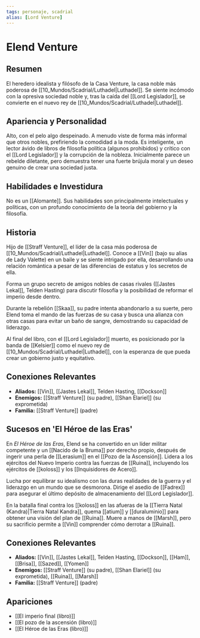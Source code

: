 ```yaml
---
tags: personaje, scadrial
alias: [Lord Venture]
---
```


# Elend Venture

## Resumen
El heredero idealista y filósofo de la Casa Venture, la casa noble más poderosa de [[10_Mundos/Scadrial/Luthadel|Luthadel]]. Se siente incómodo con la opresiva sociedad noble y, tras la caída del [[Lord Legislador]], se convierte en el nuevo rey de [[10_Mundos/Scadrial/Luthadel|Luthadel]].

## Apariencia y Personalidad
Alto, con el pelo algo despeinado. A menudo viste de forma más informal que otros nobles, prefiriendo la comodidad a la moda. Es inteligente, un lector ávido de libros de filosofía política (algunos prohibidos) y crítico con el [[Lord Legislador]] y la corrupción de la nobleza. Inicialmente parece un rebelde diletante, pero demuestra tener una fuerte brújula moral y un deseo genuino de crear una sociedad justa.

## Habilidades e Investidura
No es un [[Alomante]]. Sus habilidades son principalmente intelectuales y políticas, con un profundo conocimiento de la teoría del gobierno y la filosofía.

## Historia
Hijo de [[Straff Venture]], el líder de la casa más poderosa de [[10_Mundos/Scadrial/Luthadel|Luthadel]]. Conoce a [[Vin]] (bajo su alias de Lady Valette) en un baile y se siente intrigado por ella, desarrollando una relación romántica a pesar de las diferencias de estatus y los secretos de ella.

Forma un grupo secreto de amigos nobles de casas rivales ([[Jastes Lekal]], Telden Hasting) para discutir filosofía y la posibilidad de reformar el imperio desde dentro.

Durante la rebelión [[Skaa]], su padre intenta abandonarlo a su suerte, pero Elend toma el mando de las fuerzas de su casa y busca una alianza con otras casas para evitar un baño de sangre, demostrando su capacidad de liderazgo.

Al final del libro, con el [[Lord Legislador]] muerto, es posicionado por la banda de [[Kelsier]] como el nuevo rey de [[10_Mundos/Scadrial/Luthadel|Luthadel]], con la esperanza de que pueda crear un gobierno justo y equitativo.

## Conexiones Relevantes
* **Aliados:** [[Vin]], [[Jastes Lekal]], Telden Hasting, [[Dockson]]
* **Enemigos:** [[Straff Venture]] (su padre), [[Shan Elariel]] (su exprometida)
* **Familia:** [[Straff Venture]] (padre)

## Sucesos en 'El Héroe de las Eras'

En *El Héroe de las Eras*, Elend se ha convertido en un líder militar competente y un [[Nacido de la Bruma]] por derecho propio, después de ingerir una perla de [[Lerasium]] en el [[Pozo de la Ascensión]]. Lidera a los ejércitos del Nuevo Imperio contra las fuerzas de [[Ruina]], incluyendo los ejércitos de [[koloss]] y los [[Inquisidores de Acero]].

Lucha por equilibrar su idealismo con las duras realidades de la guerra y el liderazgo en un mundo que se desmorona. Dirige el asedio de [[Fadrex]] para asegurar el último depósito de almacenamiento del [[Lord Legislador]].

En la batalla final contra los [[koloss]] en las afueras de la [[Tierra Natal (Kandra)|Tierra Natal Kandra]], quema [[atium]] y [[duraluminio]] para obtener una visión del plan de [[Ruina]]. Muere a manos de [[Marsh]], pero su sacrificio permite a [[Vin]] comprender cómo derrotar a [[Ruina]].

## Conexiones Relevantes
* **Aliados:** [[Vin]], [[Jastes Lekal]], Telden Hasting, [[Dockson]], [[Ham]], [[Brisa]], [[Sazed]], [[Yomen]]
* **Enemigos:** [[Straff Venture]] (su padre), [[Shan Elariel]] (su exprometida), [[Ruina]], [[Marsh]]
* **Familia:** [[Straff Venture]] (padre)

## Apariciones
* [[El imperio final (libro)]]
* [[El pozo de la ascensión (libro)]]
* [[El Héroe de las Eras (libro)]]